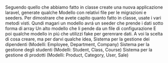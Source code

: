 Seguendo quello che abbiamo fatto in classe create una nuova applicazione laravel,
generate qualche Modello con relativi file per le migrazioni e seeders. Per dimostrare che avete capito
quanto fatto in classe, usate i vari metodi visti.
Qundi magari un modello avrá un seeder che prende i dati sotto forma di array
Un alto modello che li pende da un file di configurazione
E poi qualche modello in piú che utilizzi fake per gerenrare dati.
A voi la scelta di cosa creare, ma per darvi qualche idea,
Sistema per la gestione dei dipendenti (Modelli: Employee, Department, Company)
Sistema per la gestione degli studenti (Modelli: Student, Class, Course)
Sistema per la gestione di prodotti (Modelli: Product, Category, User, Sale)